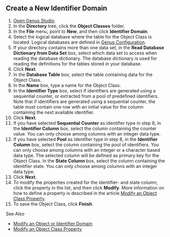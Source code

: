 ## Create a New Identifier Domain

1.  [Open Genus Studio](../../getting-started/how-to-open-genus-studio.md).
2.  In the **Directory** tree, click the **Object Classes** folder.
3.  In the **File** menu, point to **New**, and then click **Identifier Domain**.
4.  Select the logical database where the table for the Object Class is located. Logical databases are defined in [Genus Configuration](../../../installation-and-configuration/configure-and-maintain-genus-server.md).
5.  If your directory contains more than one data set, in the **Read Database Dictionary from Data Set** box, select which data set to access when reading the database dictionary. The database dictionary is used for reading the definitions for the tables stored in your database.
6.  Click **Next**.
7.  In the **Database Table** box, select the table containing data for the Object Class.
8.  In the **Name** box, type a name for the Object Class.
9.  In the **Identifier Type** box, select if identifiers are generated using a sequential counter, or extracted from a pool of predefined identifiers. Note that if identifiers are generated using a sequential counter, the table must contain one row with an initial value for the column containing the next available identifier.
10.  Click **Next**.
11.  If you have selected **Sequential Counter** as identifier type in step 8, in the **Identifier Column** box, select the column containing the counter value. You can only choose among columns with an integer data type.
12.  If you have selected **Pool** as identifier type in step 8, in the **Identifier Column** box, select the column containing the pool of identifiers. You can only choose among columns with an integer or a character based data type. The selected column will be defined as primary key for the Object Class. In the **State Column** box, select the column containing the identifier state. You can only choose among columns with an integer data type.
13.  Click **Next**.
14.  To modify the properties created for the identifier- and state column, click the property in the list, and then click **Modify**. More information on how to define a property is described in the article [Modify an Object Class Property](../object-class-property/modify-an-object-class-property.md).
15.  To save the Object Class, click **Finish**.

See Also

*   [Modify an Object or Identifier Domain](modify-an-object-or-identifier-domain.md)
*   [Modify an Object Class Property](../object-class-property/modify-an-object-class-property.md)